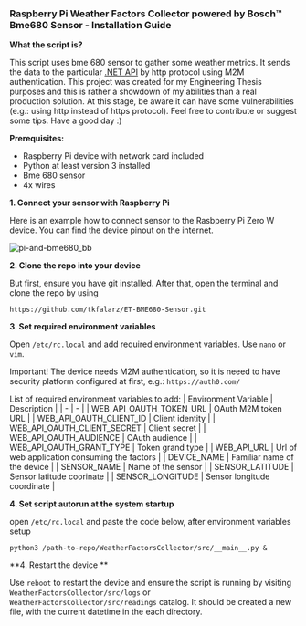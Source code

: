 ### Raspberry Pi Weather Factors Collector powered by Bosch™ Bme680 Sensor - Installation Guide

**What the script is?**

This script uses bme 680 sensor to gather some weather metrics. It sends the data to the particular [.NET API](#) by http protocol using M2M authentication. This project was created for my Engineering Thesis purposes and this is rather a showdown of my abilities than a real production solution. At this stage, be aware it can have some vulnerabilities (e.g.: using http instead of https protocol). Feel free to contribute or suggest some tips. Have a good day :)

**Prerequisites:**
- Raspberry Pi device with network card included
- Python at least version 3 installed
- Bme 680 sensor
- 4x wires

**1. Connect your sensor with Raspberry Pi**

Here is an example how to connect sensor to the Rasbperry Pi Zero W device. You can find the device pinout on the internet.

![pi-and-bme680_bb](https://user-images.githubusercontent.com/9446202/148239576-1c41e496-e776-43a8-97e4-2b6593195a8e.jpg)


**2. Clone the repo into your device**

But first, ensure you have git installed. After that, open the terminal and clone the repo by using
```
https://github.com/tkfalarz/ET-BME680-Sensor.git
```

**3. Set required environment variables**

Open `/etc/rc.local` and add required environment variables. Use `nano` or `vim`.

Important! The device needs M2M authentication, so it is neeed to have security platform configured at first, e.g.: `https://auth0.com/`

List of required environment variables to add:
| Environment Variable | Description |
| - | - |
| WEB_API_OAUTH_TOKEN_URL | OAuth M2M token URL |
| WEB_API_OAUTH_CLIENT_ID | Client identity |
| WEB_API_OAUTH_CLIENT_SECRET | Client secret |
| WEB_API_OAUTH_AUDIENCE | OAuth audience |
| WEB_API_OAUTH_GRANT_TYPE | Token grand type |
| WEB_API_URL | Url of web application consuming the factors |
| DEVICE_NAME | Familiar name of the device |
| SENSOR_NAME | Name of the sensor |
| SENSOR_LATITUDE | Sensor latitude coorinate |
| SENSOR_LONGITUDE | Sensor longitude coordinate |

**4. Set script autorun at the system startup**

open `/etc/rc.local` and paste the code below, after environment variables setup
```
python3 /path-to-repo/WeatherFactorsCollector/src/__main__.py &
```

**4. Restart the device **

Use `reboot` to restart the device and ensure the script is running by visiting `WeatherFactorsCollector/src/logs` or `WeatherFactorsCollector/src/readings` catalog.
It should be created a new file, with the current datetime in the each directory.
